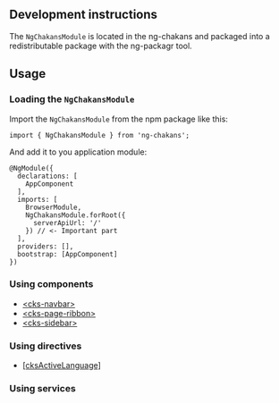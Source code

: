 ## Development instructions

The `NgChakansModule` is located in the ng-chakans and packaged into a redistributable package with the ng-packagr tool.

## Usage

### Loading the `NgChakansModule`

Import the `NgChakansModule` from the npm package like this:

```tsx
import { NgChakansModule } from 'ng-chakans';
```

And add it to you application module:

```tsx
@NgModule({
  declarations: [
    AppComponent
  ],
  imports: [
    BrowserModule,
    NgChakansModule.forRoot({
      serverApiUrl: '/'
    }) // <- Important part
  ],
  providers: [],
  bootstrap: [AppComponent]
})
```

### Using components

- [\<cks-navbar\>](/docs/contents/components/navbar.md)
- [\<cks-page-ribbon\>](/docs/contents/components/profiles.md)
- [\<cks-sidebar\>](/docs/contents/components/sidebar.md)

### Using directives

- [[cksActiveLanguage]](/docs/contents/directives/active-language.md)

### Using services
